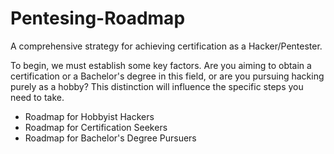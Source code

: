 # Pentesing-Roadmap

A comprehensive strategy for achieving certification as a Hacker/Pentester.

To begin, we must establish some key factors. Are you aiming to obtain a certification or a Bachelor's degree in this field, or are you pursuing hacking purely as a hobby? This distinction will influence the specific steps you need to take.

- Roadmap for Hobbyist Hackers
- Roadmap for Certification Seekers
- Roadmap for Bachelor's Degree Pursuers
